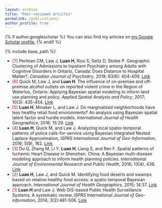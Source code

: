 ```yaml
---
layout: archive
title: "Peer-reviewed articles"
permalink: /publications/
author_profile: true
---
```


{% if author.googlescholar %}
  You can also find my articles on <u><a href="{{author.googlescholar}}">my Google Scholar profile</a>.</u>
{% endif %}

{% include base_path %}

<!-- {% for post in site.publications reversed %}
  {% include archive-single.html %}
{% endfor %} -->

* <span style="color:red">[7]</span> Perlman CM, Law J, **Luan H**, Rios S, Seitz D, Stolee P. Geographic Clustering of Admissions to Inpatient Psychiatry among Adults with Cognitive Disorders in Ontario, Canada: Does Distance to Hospital Matter?. _Canadian Journal of Psychiatry_, 2018; 63(6): 404-409. [Link](https://journals.sagepub.com/doi/full/10.1177/0706743717745870)<br/>
* <span style="color:red">[6]</span> Quick M, Law J, and **Luan H**. The influence of on-premise and off-premise alcohol outlets on reported violent crime in the Region of Waterloo, Ontario: Applying Bayesian spatial modeling to inform land use planning and policy. _Applied Spatial Analysis and Policy_, 2017; 10(3): 435-454. [Link](https://link.springer.com/article/10.1007/s12061-016-9191-5) <br/>
* <span style="color:red">[5]</span> **Luan H**, Minaker L, and Law J. Do marginalized neighborhoods have less healthy retail food environments? An analysis using Bayesian spatial latent factor and hurdle models. _International Journal of Health Geographics_, 2016; 15:29. [Link](https://ij-healthgeographics.biomedcentral.com/articles/10.1186/s12942-016-0060-x)<br/>
* <span style="color:red">[4]</span> **Luan H**, Quick M, and Law J. Analyzing local spatio-temporal patterns of police calls-for-service using Bayesian Integrated Nested Laplace Approximation, _ISPRS International Journal of Geo-Information_, 2016; 5(9), 162. [Link](https://www.mdpi.com/2220-9964/5/9/162)<br/>
* <span style="color:red">[3]</span> Du Q, Zhang M, Li Y, **Luan H**, Liang S, and Ren F. Spatial patterns of Ischemic Heart Disease in Shenzhen, China: A Bayesian multi-disease modeling approach to inform health planning policies. _International Journal of Environmental Research and Public Health_, 2016; 13(4), 436. [Link](https://www.mdpi.com/1660-4601/13/4/436)<br/>
* <span style="color:red">[2]</span> **Luan H**, Law J, and Quick M. Identifying food deserts and swamps based on relative healthy food access: a spatio-temporal Bayesian approach. _International Journal of Health Geographics_, 2015; 14:37. [Link](https://ij-healthgeographics.biomedcentral.com/articles/10.1186/s12942-015-0030-8)<br/>
* <span style="color:red">[1]</span> **Luan H** and Law J. Web GIS-based Public Health Surveillance Systems: A systematic review. _ISPRS International Journal of Geo-information_, 2014; 3(2):481-506. [Link](https://www.mdpi.com/2220-9964/3/2/481)<br/>

